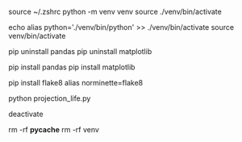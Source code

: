 source ~/.zshrc
python -m venv venv
source ./venv/bin/activate

echo alias python='./venv/bin/python' >> ./venv/bin/activate
source venv/bin/activate

pip uninstall pandas
pip uninstall matplotlib

pip install pandas
pip install matplotlib

pip install flake8
alias norminette=flake8

python projection_life.py

deactivate

rm -rf __pycache__
rm -rf venv

<!-- Setting the x-axis scale to logarithmic (set_xscale('log')) in Matplotlib is useful when you have data that spans several orders of magnitude, such as scientific data or financial data.

Logarithmic scaling transforms the data such that each tick mark on the axis represents a power of the base of the logarithm (usually base 10 or base e). This transformation compresses a wide range of values into a more manageable visual range, making it easier to observe variations across different scales.
-->
